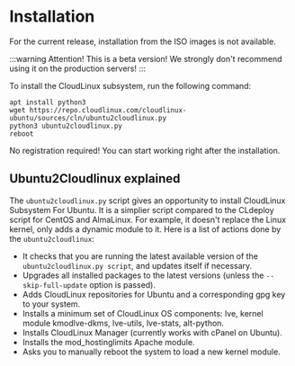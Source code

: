 # Installation

For the current release, installation from the ISO images is not available.

:::warning Attention!
This is a beta version! We strongly don't recommend using it on the production servers!
:::

To install the CloudLinux subsystem, run the following command:

```
apt install python3
wget https://repo.cloudlinux.com/cloudlinux-ubuntu/sources/cln/ubuntu2cloudlinux.py
python3 ubuntu2cloudlinux.py
reboot
```

No registration required! You can start working right after the installation.

## Ubuntu2Cloudlinux explained

The `ubuntu2cloudlinux.py` script gives an opportunity to install CloudLinux Subsystem For Ubuntu. It is a simplier script compared to the CLdeploy script for CentOS and AlmaLinux. For example, it doesn't replace the Linux kernel, only adds a dynamic module to it. Here is a list of actions done by the `ubuntu2cloudlinux`:

* It checks that you are running the latest available version of the `ubuntu2cloudlinux.py script`, and updates itself if necessary.
* Upgrades all installed packages to the latest versions (unless the `--skip-full-update` option is passed).
* Adds CloudLinux repositories for Ubuntu and a corresponding gpg key to your system.
* Installs a minimum set of CloudLinux OS components: lve, kernel module kmodlve-dkms, lve-utils, lve-stats, alt-python.
* Installs CloudLinux Manager (currently works with cPanel on Ubuntu).
* Installs the mod_hostinglimits Apache module.
* Asks you to manually reboot the system to load a new kernel module.
